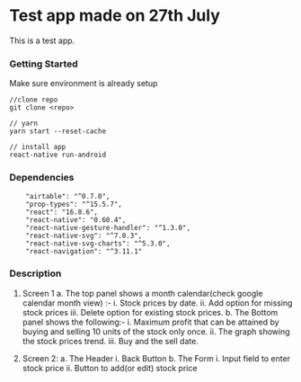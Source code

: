 # Test app made on 27th July
This is a test app.

### Getting Started
Make sure environment is already setup

```
//clone repo
git clone <repo>

// yarn
yarn start --reset-cache

// install app
react-native run-android

```

### Dependencies
```
    "airtable": "^0.7.0",
    "prop-types": "^15.5.7",
    "react": "16.8.6",
    "react-native": "0.60.4",
    "react-native-gesture-handler": "^1.3.0",
    "react-native-svg": "^7.0.3",
    "react-native-svg-charts": "^5.3.0",
    "react-navigation": "^3.11.1"
```

### Description

1. Screen 1
a. The top panel shows a month calendar(check google calendar month view) :-
i. Stock prices by date.
ii. Add option for missing stock prices
iii. Delete option for existing stock prices.
b. The Bottom panel shows the following:-
i. Maximum profit that can be attained by buying and selling 10 units of the
stock only once.
ii. The graph showing the stock prices trend.
iii. Buy and the sell date.

2. Screen 2:
a. The Header
i. Back Button
b. The Form
i. Input field to enter stock price
ii. Button to add(or edit) stock price